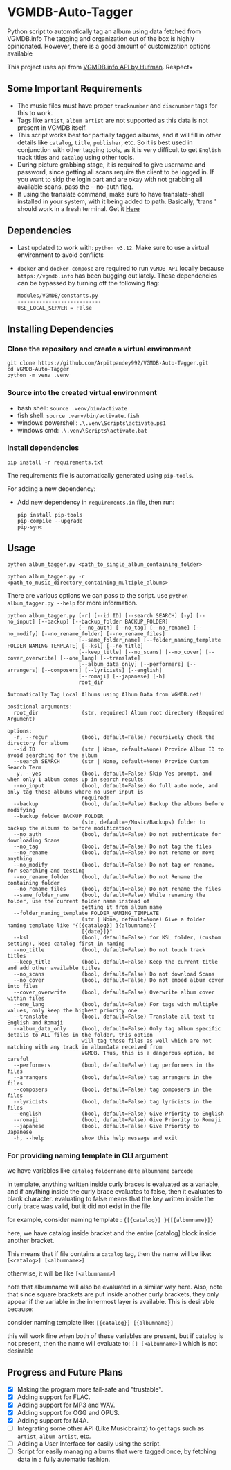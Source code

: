 # VGMDB-Auto-Tagger

Python script to automatically tag an album using data fetched from VGMDB.info
The tagging and organization out of the box is highly opinionated. However, there is a good amount of customization options available

This project uses api from [VGMDB.info API by Hufman](https://github.com/hufman/vgmdb). Respect+

## Some Important Requirements

- The music files must have proper `tracknumber` and `discnumber` tags for this to work.
- Tags like `artist`, `album artist` are not supported as this data is not present in VGMDB itself.
- This script works best for partially tagged albums, and it will fill in other details like `catalog`, `title`, `publisher`, etc. So it is best used in conjunction with other tagging tools, as it is very difficult to get `English` track titles and `catalog` using other tools.
- During picture grabbing stage, it is required to give username and password, since getting all scans require the client to be logged in. If you want to skip the login part and are okay with not grabbing all available scans, pass the --no-auth flag.
- If using the translate command, make sure to have translate-shell installed in your system, with it being added to path. Basically, 'trans <text>' should work in a fresh terminal. Get it <a href="https://github.com/soimort/translate-shell">Here</a>

## Dependencies

- Last updated to work with: `python v3.12`. Make sure to use a virtual environment to avoid conflicts

- `docker` and `docker-compose` are required to run `VGMDB API` locally because `https://vgmdb.info` has been bugging out lately. These dependencies can be bypassed by turning off the following flag:

  ```
  Modules/VGMDB/constants.py
  ---------------------------
  USE_LOCAL_SERVER = False
  ```

## Installing Dependencies

### Clone the repository and create a virtual environment

```
git clone https://github.com/Arpitpandey992/VGMDB-Auto-Tagger.git
cd VGMDB-Auto-Tagger
python -m venv .venv
```

### Source into the created virtual environment

- bash shell: `source .venv/bin/activate`
- fish shell: `source .venv/bin/activate.fish`
- windows powershell: `.\.venv\Scripts\activate.ps1`
- windows cmd: `.\.venv\Scripts\activate.bat`

### Install dependencies

`pip install -r requirements.txt`

The requirements file is automatically generated using `pip-tools`.

For adding a new dependency:

- Add new dependency in `requirements.in` file, then run:
  ```
  pip install pip-tools
  pip-compile --upgrade
  pip-sync
  ```

## Usage

`python album_tagger.py <path_to_single_album_containing_folder>`

`python album_tagger.py -r <path_to_music_directory_containing_multiple_albums>`

There are various options we can pass to the script. use `python album_tagger.py --help` for more information.

```
python album_tagger.py [-r] [--id ID] [--search SEARCH] [-y] [--no_input] [--backup] [--backup_folder BACKUP_FOLDER]
                       [--no_auth] [--no_tag] [--no_rename] [--no_modify] [--no_rename_folder] [--no_rename_files]
                       [--same_folder_name] [--folder_naming_template FOLDER_NAMING_TEMPLATE] [--ksl] [--no_title]
                       [--keep_title] [--no_scans] [--no_cover] [--cover_overwrite] [--one_lang] [--translate]
                       [--album_data_only] [--performers] [--arrangers] [--composers] [--lyricists] [--english]
                       [--romaji] [--japanese] [-h]
                       root_dir

Automatically Tag Local Albums using Album Data from VGMDB.net!

positional arguments:
  root_dir              (str, required) Album root directory (Required Argument)

options:
  -r, --recur           (bool, default=False) recursively check the directory for albums
  --id ID               (str | None, default=None) Provide Album ID to avoid searching for the album
  --search SEARCH       (str | None, default=None) Provide Custom Search Term
  -y, --yes             (bool, default=False) Skip Yes prompt, and when only 1 album comes up in search results
  --no_input            (bool, default=False) Go full auto mode, and only tag those albums where no user input is
                        required!
  --backup              (bool, default=False) Backup the albums before modifying
  --backup_folder BACKUP_FOLDER
                        (str, default=~/Music/Backups) folder to backup the albums to before modification
  --no_auth             (bool, default=False) Do not authenticate for downloading Scans
  --no_tag              (bool, default=False) Do not tag the files
  --no_rename           (bool, default=False) Do not rename or move anything
  --no_modify           (bool, default=False) Do not tag or rename, for searching and testing
  --no_rename_folder    (bool, default=False) Do not Rename the containing folder
  --no_rename_files     (bool, default=False) Do not rename the files
  --same_folder_name    (bool, default=False) While renaming the folder, use the current folder name instead of
                        getting it from album name
  --folder_naming_template FOLDER_NAMING_TEMPLATE
                        (str | None, default=None) Give a folder naming template like "{[{catalog}] }{albumname}{
                        [{date}]}"
  --ksl                 (bool, default=False) for KSL folder, (custom setting), keep catalog first in naming
  --no_title            (bool, default=False) Do not touch track titles
  --keep_title          (bool, default=False) Keep the current title and add other available titles
  --no_scans            (bool, default=False) Do not download Scans
  --no_cover            (bool, default=False) Do not embed album cover into files
  --cover_overwrite     (bool, default=False) Overwrite album cover within files
  --one_lang            (bool, default=False) For tags with multiple values, only keep the highest priority one
  --translate           (bool, default=False) Translate all text to English and Romaji
  --album_data_only     (bool, default=False) Only tag album specific details to ALL files in the folder, this option
                        will tag those files as well which are not matching with any track in albumData received from
                        VGMDB. Thus, this is a dangerous option, be careful
  --performers          (bool, default=False) tag performers in the files
  --arrangers           (bool, default=False) tag arrangers in the files
  --composers           (bool, default=False) tag composers in the files
  --lyricists           (bool, default=False) tag lyricists in the files
  --english             (bool, default=False) Give Priority to English
  --romaji              (bool, default=False) Give Priority to Romaji
  --japanese            (bool, default=False) Give Priority to Japanese
  -h, --help            show this help message and exit
```

### For providing naming template in CLI argument

we have variables like `catalog` `foldername` `date` `albumname` `barcode`

in template, anything written inside curly braces is evaluated as a variable, and if anything inside the curly brace evaluates to false, then it evaluates to blank character.
evaluating to false means that the key written inside the curly brace was valid, but it did not exist in the file.

for example, consider naming template : `{[{catalog}] }{[{albumname}]}`

here, we have catalog inside bracket and the entire [catalog] block inside another bracket.

This means that if file contains a `catalog` tag, then the name will be like: `[<catalog>] [<albumname>]`

otherwise, it will be like `[<albumname>]`

note that albumname will also be evaluated in a similar way here. Also, note that since square brackets are put inside another curly brackets, they only appear if the variable in the innermost layer is available. This is desirable because:

consider naming template like: `[{catalog}] [{albumname}]`

this will work fine when both of these variables are present, but if catalog is not present, then the name will evaluate to: `[] [<albumname>]` which is not desirable

## Progress and Future Plans

- [x] Making the program more fail-safe and "trustable".
- [x] Adding support for FLAC.
- [x] Adding support for MP3 and WAV.
- [x] Adding support for OGG and OPUS.
- [x] Adding support for M4A.
- [ ] Integrating some other API (Like Musicbrainz) to get tags such as `artist`, `album artist`, etc.
- [ ] Adding a User Interface for easily using the script.
- [ ] Script for easily managing albums that were tagged once, by fetching data in a fully automatic fashion.
